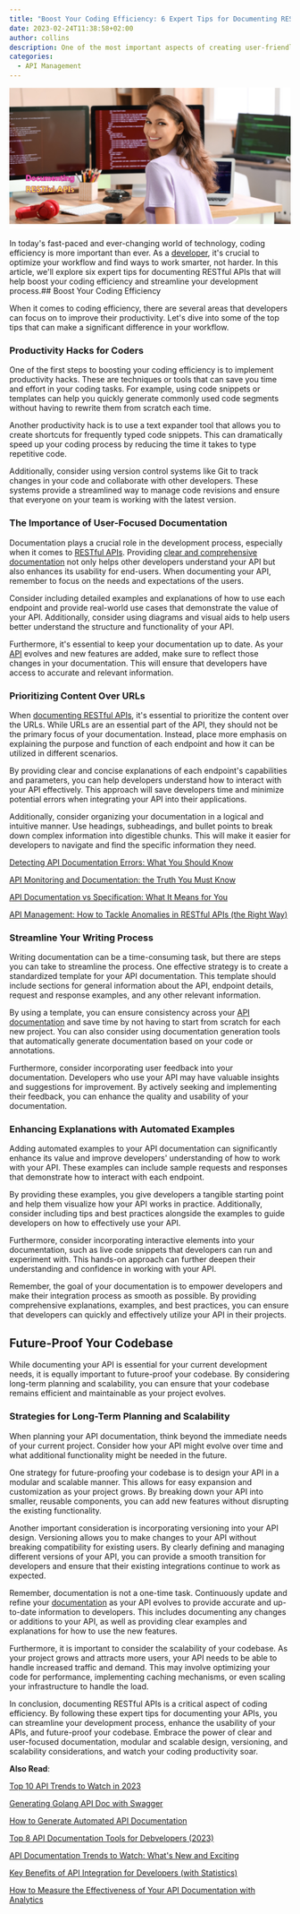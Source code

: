 ```yaml
---
title: "Boost Your Coding Efficiency: 6 Expert Tips for Documenting RESTful APIs"
date: 2023-02-24T11:38:58+02:00
author: collins
description: One of the most important aspects of creating user-friendly static REST API documentation is ensuring that the navigation is intuitive and easy to use
categories:
  - API Management
---
```


![Documenting RESTful APIs](./documenting-restful-apis_png.png)

In today's fast-paced and ever-changing world of technology, coding efficiency is more important than ever. As a [developer](https://apitoolkit.io/blog/top-8-api-documentation-tools-for-developers/), it's crucial to optimize your workflow and find ways to work smarter, not harder. In this article, we'll explore six expert tips for documenting RESTful APIs that will help boost your coding efficiency and streamline your development process.## Boost Your Coding Efficiency

When it comes to coding efficiency, there are several areas that developers can focus on to improve their productivity. Let's dive into some of the top tips that can make a significant difference in your workflow.

### Productivity Hacks for Coders

One of the first steps to boosting your coding efficiency is to implement productivity hacks. These are techniques or tools that can save you time and effort in your coding tasks. For example, using code snippets or templates can help you quickly generate commonly used code segments without having to rewrite them from scratch each time.

Another productivity hack is to use a text expander tool that allows you to create shortcuts for frequently typed code snippets. This can dramatically speed up your coding process by reducing the time it takes to type repetitive code.

Additionally, consider using version control systems like Git to track changes in your code and collaborate with other developers. These systems provide a streamlined way to manage code revisions and ensure that everyone on your team is working with the latest version.

### The Importance of User-Focused Documentation

Documentation plays a crucial role in the development process, especially when it comes to [RESTful APIs](https://apitoolkit.io/blog/rest-api-workflow/). Providing [clear and comprehensive documentation](https://apitoolkit.io/blog/how-to-write-api-docs/) not only helps other developers understand your API but also enhances its usability for end-users. When documenting your API, remember to focus on the needs and expectations of the users.

Consider including detailed examples and explanations of how to use each endpoint and provide real-world use cases that demonstrate the value of your API. Additionally, consider using diagrams and visual aids to help users better understand the structure and functionality of your API.

Furthermore, it's essential to keep your documentation up to date. As your [API](https://apitoolkit.io/blog/api-downtime/) evolves and new features are added, make sure to reflect those changes in your documentation. This will ensure that developers have access to accurate and relevant information.

### Prioritizing Content Over URLs

When [documenting RESTful APIs](https://apitoolkit.io/blog/how-to-generate-automated-api-documentation/), it's essential to prioritize the content over the URLs. While URLs are an essential part of the API, they should not be the primary focus of your documentation. Instead, place more emphasis on explaining the purpose and function of each endpoint and how it can be utilized in different scenarios.

By providing clear and concise explanations of each endpoint's capabilities and parameters, you can help developers understand how to interact with your API effectively. This approach will save developers time and minimize potential errors when integrating your API into their applications.

Additionally, consider organizing your documentation in a logical and intuitive manner. Use headings, subheadings, and bullet points to break down complex information into digestible chunks. This will make it easier for developers to navigate and find the specific information they need.

[Detecting API Documentation Errors: What You Should Know](https://apitoolkit.io/blog/detecting-api-documentation-errors/)

[API Monitoring and Documentation: the Truth You Must Know](https://apitoolkit.io/blog/api-documentation-and-observability-the-truth-you-must-know/)

[API Documentation vs Specification: What It Means for You](https://apitoolkit.io/blog/api-documentation-vs-api-specification/)

[API Management: How to Tackle Anomalies in RESTful APIs (the Right Way)](https://apitoolkit.io/blog/anomalies-in-restful-apis/)

### Streamline Your Writing Process

Writing documentation can be a time-consuming task, but there are steps you can take to streamline the process. One effective strategy is to create a standardized template for your API documentation. This template should include sections for general information about the API, endpoint details, request and response examples, and any other relevant information.

By using a template, you can ensure consistency across your [API documentation](https://apitoolkit.io/blog/api-documentation-trends-to-watch/) and save time by not having to start from scratch for each new project. You can also consider using documentation generation tools that automatically generate documentation based on your code or annotations.

Furthermore, consider incorporating user feedback into your documentation. Developers who use your API may have valuable insights and suggestions for improvement. By actively seeking and implementing their feedback, you can enhance the quality and usability of your documentation.

### Enhancing Explanations with Automated Examples

Adding automated examples to your API documentation can significantly enhance its value and improve developers' understanding of how to work with your API. These examples can include sample requests and responses that demonstrate how to interact with each endpoint.

By providing these examples, you give developers a tangible starting point and help them visualize how your API works in practice. Additionally, consider including tips and best practices alongside the examples to guide developers on how to effectively use your API.

Furthermore, consider incorporating interactive elements into your documentation, such as live code snippets that developers can run and experiment with. This hands-on approach can further deepen their understanding and confidence in working with your API.

Remember, the goal of your documentation is to empower developers and make their integration process as smooth as possible. By providing comprehensive explanations, examples, and best practices, you can ensure that developers can quickly and effectively utilize your API in their projects.

## Future-Proof Your Codebase

While documenting your API is essential for your current development needs, it is equally important to future-proof your codebase. By considering long-term planning and scalability, you can ensure that your codebase remains efficient and maintainable as your project evolves.

### Strategies for Long-Term Planning and Scalability

When planning your API documentation, think beyond the immediate needs of your current project. Consider how your API might evolve over time and what additional functionality might be needed in the future.

One strategy for future-proofing your codebase is to design your API in a modular and scalable manner. This allows for easy expansion and customization as your project grows. By breaking down your API into smaller, reusable components, you can add new features without disrupting the existing functionality.

Another important consideration is incorporating versioning into your API design. Versioning allows you to make changes to your API without breaking compatibility for existing users. By clearly defining and managing different versions of your API, you can provide a smooth transition for developers and ensure that their existing integrations continue to work as expected.

Remember, documentation is not a one-time task. Continuously update and refine your [documentation](https://apitoolkit.io/blog/detecting-api-documentation-errors/) as your API evolves to provide accurate and up-to-date information to developers. This includes documenting any changes or additions to your API, as well as providing clear examples and explanations for how to use the new features.

Furthermore, it is important to consider the scalability of your codebase. As your project grows and attracts more users, your API needs to be able to handle increased traffic and demand. This may involve optimizing your code for performance, implementing caching mechanisms, or even scaling your infrastructure to handle the load.

In conclusion, documenting RESTful APIs is a critical aspect of coding efficiency. By following these expert tips for documenting your APIs, you can streamline your development process, enhance the usability of your APIs, and future-proof your codebase. Embrace the power of clear and user-focused documentation, modular and scalable design, versioning, and scalability considerations, and watch your coding productivity soar.

**Also Read**:

[Top 10 API Trends to Watch in 2023](https://apitoolkit.io/blog/api-trends/)

[Generating Golang API Doc with Swagger](https://apitoolkit.io/blog/generating-golangdoc/)

[How to Generate Automated API Documentation](https://apitoolkit.io/blog/how-to-generate-automated-api-documentation/)

[Top 8 API Documentation Tools for Debvelopers (2023)](https://apitoolkit.io/blog/top-8-api-documentation-tools-for-developers/)

[API Documentation Trends to Watch: What's New and Exciting](https://apitoolkit.io/blog/api-documentation-trends-to-watch/)

[Key Benefits of API Integration for Developers (with Statistics)](https://apitoolkit.io/blog/benefits-of-api-integration/)

[How to Measure the Effectiveness of Your API Documentation with Analytics](https://apitoolkit.io/blog/api-documentation-with-analytics/)

